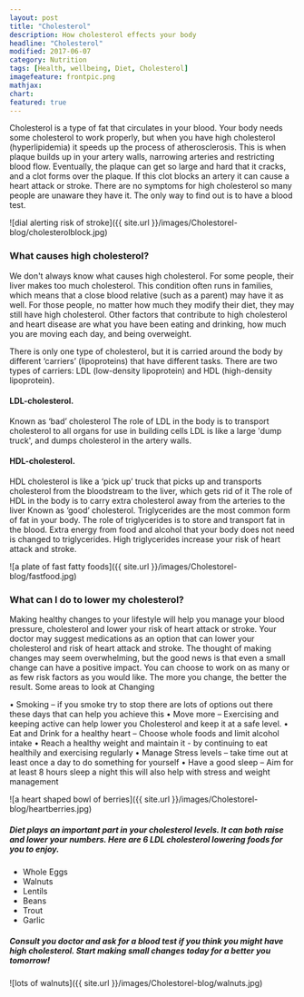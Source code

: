 ```yaml
---
layout: post
title: "Cholesterol"
description: How cholesterol effects your body
headline: "Cholesterol"
modified: 2017-06-07
category: Nutrition
tags: [Health, wellbeing, Diet, Cholesterol]
imagefeature: frontpic.png
mathjax: 
chart:
featured: true
---
```


<style>

    .notepad-post-title h1{

        display: none!important;
    }

    .modify .notepad-post-title h1{

        display: block!important;
    }

    .bg-img img {
    	 -webkit-background-size: cover!important;
		  -moz-background-size: cover!important;
		  -o-background-size: cover!important;
		  background-size: cover!important;
    }

</style>


Cholesterol is a type of fat that circulates in your blood. Your body needs some cholesterol to work properly, but when you have high cholesterol (hyperlipidemia) it speeds up the process of atherosclerosis.
This is when plaque builds up in your artery walls, narrowing arteries and restricting blood flow. Eventually, the plaque can get so large and hard that it cracks, and a clot forms over the plaque. If this clot blocks an artery it can cause a heart attack or stroke.
There are no symptoms for high cholesterol so many people are unaware they have it. The only way to find out is to have a blood test.


![dial alerting risk of stroke]({{ site.url }}/images/Cholestorel-blog/cholesterolblock.jpg)



### What causes high cholesterol?

We don't always know what causes high cholesterol. For some people, their liver makes too much cholesterol. This condition often runs in families, which means that a close blood relative (such as a parent) may have it as well. For those people, no matter how much they modify their diet, they may still have high cholesterol. 
Other factors that contribute to high cholesterol and heart disease are what you have been eating and drinking, how much you are moving each day, and being overweight.

There is only one type of cholesterol, but it is carried around the body by different ‘carriers’ (lipoproteins) that have different tasks. There are two types of carriers: LDL (low-density lipoprotein) and HDL (high-density lipoprotein).

#### LDL-cholesterol.

Known as ‘bad’ cholesterol The role of LDL in the body is to transport cholesterol to all organs for use in building cells LDL is like a large 'dump truck', and dumps cholesterol in the artery walls.

#### HDL-cholesterol.

HDL cholesterol is like a ‘pick up’ truck that picks up and transports cholesterol from the bloodstream to the liver, which gets rid of it The role of HDL in the body is to carry extra cholesterol away from the arteries to the liver Known as ‘good’ cholesterol.
Triglycerides are the most common form of fat in your body. The role of triglycerides is to store and transport fat in the blood. Extra energy from food and alcohol that your body does not need is changed to triglycerides. High triglycerides increase your risk of heart attack and stroke.

![a plate of fast fatty foods]({{ site.url }}/images/Cholestorel-blog/fastfood.jpg)




### What can I do to lower my cholesterol?

Making healthy changes to your lifestyle will help you manage your blood pressure, cholesterol and lower your risk of heart attack or stroke. Your doctor may suggest medications as an option that can lower your cholesterol and risk of heart attack and stroke.  The thought of making changes may seem overwhelming, but the good news is that even a small change can have a positive impact. You can choose to work on as many or as few risk factors as you would like. The more you change, the better the result. 
Some areas to look at Changing

•	Smoking – if you smoke try to stop there are lots of options out there these days that can help you achieve this
•	Move more – Exercising and keeping active can help lower you Cholesterol and keep it at a safe level.
•	Eat and Drink for a healthy heart – Choose whole foods and limit alcohol intake
•	Reach a healthy weight and maintain it - by continuing to eat healthily and exercising regularly
•	Manage Stress levels – take time out at least once a day to do something for yourself
•	Have a good sleep – Aim for at least 8 hours sleep a night this will also help with stress and weight management 


![a heart shaped bowl of berries]({{ site.url }}/images/Cholestorel-blog/heartberries.jpg)


##### Diet plays an important part in your cholesterol levels. It can both raise and lower your numbers. Here are 6 LDL cholesterol lowering foods for you to enjoy.

+	Whole Eggs
+	Walnuts
+	Lentils
+	Beans
+	Trout
+	Garlic

##### Consult you doctor and ask for a blood test if you think you might have high cholesterol. Start making small changes today for a better you tomorrow!


![lots of walnuts]({{ site.url }}/images/Cholestorel-blog/walnuts.jpg)




